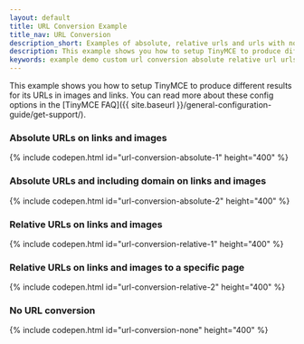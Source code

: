 ```yaml
---
layout: default
title: URL Conversion Example
title_nav: URL Conversion
description_short: Examples of absolute, relative urls and urls with no conversion.
description: This example shows you how to setup TinyMCE to produce different results for URLs in images and links. You can read more about these config options in the FAQ.
keywords: example demo custom url conversion absolute relative url urls
---
```


This example shows you how to setup TinyMCE to produce different results for its URLs in images and links. You can read more about these config options in the [TinyMCE FAQ]({{ site.baseurl }}/general-configuration-guide/get-support/).

### Absolute URLs on links and images

{% include codepen.html id="url-conversion-absolute-1" height="400" %}

### Absolute URLs and including domain on links and images

{% include codepen.html id="url-conversion-absolute-2" height="400" %}

### Relative URLs on links and images

{% include codepen.html id="url-conversion-relative-1" height="400" %}

### Relative URLs on links and images to a specific page

{% include codepen.html id="url-conversion-relative-2" height="400" %}

### No URL conversion

{% include codepen.html id="url-conversion-none" height="400" %}
